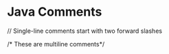 # Java Comments

// Single-line comments start with two forward slashes

/* These are multiline
comments*/